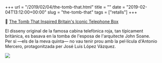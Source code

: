 +++
url = "/2019/02/04/the-tomb-that.html"
title = ""
date = "2019-02-04T13:12:00+00:00"
slug = "the-tomb-that"
tags = ["retalls"]
+++

📎 [The Tomb That Inspired Britain's Iconic Telephone Box](https://www.amusingplanet.com/2019/02/the-tomb-that-inspired-londons-iconic.html)

El disseny original de la famosa cabina telefònica roja, tan típicament britànica, es basava en la tomba de l'esposa de l'arquitecte John Soane. Per si —els de la meva quinta— no vau tenir prou amb la pel·lícula d'Antonio Mercero, protagonitzada per José Luis López Vázquez.

<a href="https://www.amusingplanet.com/2019/02/the-tomb-that-inspired-londons-iconic.html"><img src="https://3.bp.blogspot.com/-C5Ex5ITUM80/XFQqqkiNXLI/AAAAAAAAeCQ/2u_PNB26O0gG6ow7jdC9l2bmO2qpxp5GQCLcBGAs/s1600/john-soane-tomb-5.jpg"></a>